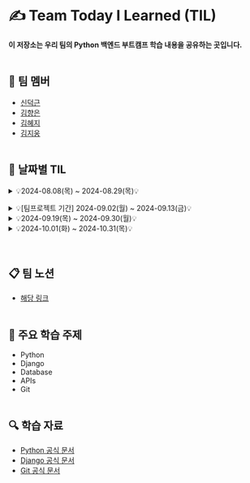 # ✍️ Team Today I Learned (TIL)

**이 저장소는 우리 팀의 Python 백엔드 부트캠프 학습 내용을 공유하는 곳입니다.**
<br><br/>

## 🤗 팀 멤버
- [신덕근](https://github.com/shindeokgeun)
- [김향은](https://github.com/myangeun)
- [김혜지](https://github.com/hjkim977)
- [김지웅](https://github.com/kgw08003)
<br><br/>

## 📌 날짜별 TIL
<details>
    <summary> 💡2024-08.08(목) ~ 2024-08.29(목)💡 </summary>
<br><br/>    
<details>
    <summary>2024-08-08 (목)</summary>
  
  - [2024-08-08 - 혜지](https://github.com/Python-Backend-Team3/Team-TIL/blob/main/8.1%20~%208.16%20%ED%9A%8C%EA%B3%A0/2024-08-08(%ED%98%9C%EC%A7%80).md)
  - [2024-08-08 - 덕근](https://github.com/Python-Backend-Team3/Team-TIL/blob/main/8.1%20~%208.16%20%ED%9A%8C%EA%B3%A0/2024-08-08(%EB%8D%95%EA%B7%BC).md)
  - [2024-08-08 - 지웅](https://github.com/Python-Backend-Team3/Team-TIL/blob/main/8.1%20~%208.16%20%ED%9A%8C%EA%B3%A0/2024-08-08(%EC%A7%80%EC%9B%85).md)
  - [2024-08-08 - 향은](https://github.com/Python-Backend-Team3/Team-TIL/blob/main/8.1%20~%208.16%20%ED%9A%8C%EA%B3%A0/2024-08-08(%ED%96%A5%EC%9D%80).md)

</details>

<details>
    <summary>2024-08-09 (금)</summary>

  - [2024-08-09 - 혜지](https://github.com/Python-Backend-Team3/Team-TIL/blob/main/8.1%20~%208.16%20%ED%9A%8C%EA%B3%A0/2024-08-09(%ED%98%9C%EC%A7%80).md)
  - [2024-08-09 - 덕근](https://github.com/Python-Backend-Team3/Team-TIL/blob/main/8.1%20~%208.16%20%ED%9A%8C%EA%B3%A0/2024-08-09(%EB%8D%95%EA%B7%BC).md)
  - [2024-08-09 - 지웅](https://github.com/Python-Backend-Team3/Team-TIL/blob/main/8.1%20~%208.16%20%ED%9A%8C%EA%B3%A0/2024-08-09(%EC%A7%80%EC%9B%85).md)
  - [2024-08-09 - 향은](https://github.com/Python-Backend-Team3/Team-TIL/blob/main/8.1%20~%208.16%20%ED%9A%8C%EA%B3%A0/2024-08-09(%ED%96%A5%EC%9D%80).md)

</details>

<details>
    <summary>2024-08-12 (월)</summary>

  - [2024-08-12 - 혜지](https://github.com/Python-Backend-Team3/Team-TIL/blob/main/8.1%20~%208.16%20%ED%9A%8C%EA%B3%A0/2024-08-12(%ED%98%9C%EC%A7%80).md)
  - [2024-08-12 - 덕근](https://github.com/Python-Backend-Team3/Team-TIL/blob/main/8.1%20~%208.16%20%ED%9A%8C%EA%B3%A0/2024-08-12(%EB%8D%95%EA%B7%BC).md)
  - [2024-08-12 - 지웅](https://github.com/Python-Backend-Team3/Team-TIL/blob/main/8.1%20~%208.16%20%ED%9A%8C%EA%B3%A0/2024-08-12(%EC%A7%80%EC%9B%85).md)
  - [2024-08-12 - 향은](https://github.com/Python-Backend-Team3/Team-TIL/blob/main/8.1%20~%208.16%20%ED%9A%8C%EA%B3%A0/2024-08-12(%ED%96%A5%EC%9D%80).md)

</details>

<details>
    <summary>2024-08-13 (화)</summary>
 
  - [2024-08-13 - 혜지](https://github.com/Python-Backend-Team3/Team-TIL/blob/main/8.1%20~%208.16%20%ED%9A%8C%EA%B3%A0/2024-08-13(%ED%98%9C%EC%A7%80).md)
  - [2024-08-13 - 덕근](https://github.com/Python-Backend-Team3/Team-TIL/blob/main/8.1%20~%208.16%20%ED%9A%8C%EA%B3%A0/2024-08-13(%EB%8D%95%EA%B7%BC).md)
  - [2024-08-13 - 지웅](https://github.com/Python-Backend-Team3/Team-TIL/blob/main/8.1%20~%208.16%20%ED%9A%8C%EA%B3%A0/2024-08-13(%EC%A7%80%EC%9B%85).md)
  - [2024-08-13 - 향은](https://github.com/Python-Backend-Team3/Team-TIL/blob/main/8.1%20~%208.16%20%ED%9A%8C%EA%B3%A0/2024-08-13(%ED%96%A5%EC%9D%80).md)  

</details>

<details>
    <summary>2024-08-14 (수)</summary>
 
  - [2024-08-14 - 혜지](https://github.com/Python-Backend-Team3/Team-TIL/blob/main/8.1%20~%208.16%20%ED%9A%8C%EA%B3%A0/2024-08-14(%ED%98%9C%EC%A7%80).md)
  - [2024-08-14 - 덕근]
  - [2024-08-14 - 지웅](https://github.com/Python-Backend-Team3/Team-TIL/blob/main/8.1%20~%208.16%20%ED%9A%8C%EA%B3%A0/2024-08-14(%EC%A7%80%EC%9B%85).md)
  - [2024-08-14 - 향은](https://github.com/Python-Backend-Team3/Team-TIL/blob/main/8.1%20~%208.16%20%ED%9A%8C%EA%B3%A0/2024-08-14(%ED%96%A5%EC%9D%80).md)  

</details>

<details>
    <summary>2024-08-16 (금)</summary>
 
  - [2024-08-16 - 혜지]
  - [2024-08-16 - 덕근]
  - [2024-08-16 - 지웅](https://github.com/Python-Backend-Team3/Team-TIL/blob/main/8.1%20~%208.16%20%ED%9A%8C%EA%B3%A0/2024-08-16(%EC%A7%80%EC%9B%85).md)
  - [2024-08-16 - 향은](https://github.com/Python-Backend-Team3/Team-TIL/blob/main/8.1%20~%208.16%20%ED%9A%8C%EA%B3%A0/2024-08-16(%ED%96%A5%EC%9D%80).md)  

</details>

<details>
    <summary>2024-08-19 (월)</summary>
 
  - [2024-08-19 - 혜지](https://github.com/Python-Backend-Team3/Team-TIL/blob/main/8.19%20~%208.30%20%ED%9A%8C%EA%B3%A0/2024-08-19(%ED%98%9C%EC%A7%80).md)
  - [2024-08-19 - 덕근 : 예비군으로 인해 조퇴]
  - [2024-08-19 - 지웅](https://github.com/Python-Backend-Team3/Team-TIL/blob/main/8.19%20~%208.30%20%ED%9A%8C%EA%B3%A0/2024-08-19(%EC%A7%80%EC%9B%85).md)
  - [2024-08-19 - 향은](https://github.com/Python-Backend-Team3/Team-TIL/blob/main/8.19%20~%208.30%20%ED%9A%8C%EA%B3%A0/2024-08-19(%ED%96%A5%EC%9D%80).md) 

</details>

<details>
    <summary>2024-08-20 (화)</summary>
 
  - [2024-08-20 - 혜지](https://github.com/Python-Backend-Team3/Team-TIL/blob/main/8.19%20~%208.30%20%ED%9A%8C%EA%B3%A0/2024-08-20(%ED%98%9C%EC%A7%80).md)
  - [2024-08-20 - 덕근](https://github.com/Python-Backend-Team3/Team-TIL/blob/main/8.19%20~%208.30%20%ED%9A%8C%EA%B3%A0/2024-08-20(%EB%8D%95%EA%B7%BC).md)
  - [2024-08-20 - 지웅](https://github.com/Python-Backend-Team3/Team-TIL/blob/main/8.19%20~%208.30%20%ED%9A%8C%EA%B3%A0/2024-08-20(%EC%A7%80%EC%9B%85).md)
  - [2024-08-20 - 향은](https://github.com/Python-Backend-Team3/Team-TIL/blob/main/8.19%20~%208.30%20%ED%9A%8C%EA%B3%A0/2024-08-20(%ED%96%A5%EC%9D%80).md)  

</details>

<details>
    <summary>2024-08-21 (수)</summary>
 
  - [2024-08-21 - 혜지](https://github.com/Python-Backend-Team3/Team-TIL/blob/main/8.19%20~%208.30%20%ED%9A%8C%EA%B3%A0/2024-08-21(%ED%98%9C%EC%A7%80).md)
  - [2024-08-21 - 덕근]
  - [2024-08-21 - 지웅](https://github.com/Python-Backend-Team3/Team-TIL/blob/main/8.19%20~%208.30%20%ED%9A%8C%EA%B3%A0/2024-08-21(%EC%A7%80%EC%9B%85).md)
  - [2024-08-21 - 향은](https://github.com/Python-Backend-Team3/Team-TIL/blob/main/8.19%20~%208.30%20%ED%9A%8C%EA%B3%A0/2024-08-21(%ED%96%A5%EC%9D%80).md)  

</details>

<details>
    <summary>2024-08-22 (목)</summary>
 
  - [2024-08-22 - 혜지]
  - [2024-08-22 - 덕근](https://github.com/Python-Backend-Team3/Team-TIL/blob/main/8.19%20~%208.30%20%ED%9A%8C%EA%B3%A0/2024-08-22(%EB%8D%95%EA%B7%BC).md)
  - [2024-08-22 - 지웅](https://github.com/Python-Backend-Team3/Team-TIL/blob/main/8.19%20~%208.30%20%ED%9A%8C%EA%B3%A0/2024-08-22(%EC%A7%80%EC%9B%85).md)
  - [2024-08-22 - 향은](https://github.com/Python-Backend-Team3/Team-TIL/blob/main/8.19%20~%208.30%20%ED%9A%8C%EA%B3%A0/2024-08-22(%ED%96%A5%EC%9D%80).md)  

</details>

<details>
    <summary>2024-08-23 (금)</summary>
 
  - [2024-08-23 - 혜지](https://github.com/Python-Backend-Team3/Team-TIL/blob/main/8.19%20~%208.30%20%ED%9A%8C%EA%B3%A0/2024-08-23(%ED%98%9C%EC%A7%80).md)
  - [2024-08-23 - 덕근]
  - [2024-08-23 - 지웅](https://github.com/Python-Backend-Team3/Team-TIL/blob/main/8.19%20~%208.30%20%ED%9A%8C%EA%B3%A0/2024-08-23(%EC%A7%80%EC%9B%85).md)
  - [2024-08-23 - 향은](https://github.com/Python-Backend-Team3/Team-TIL/blob/main/8.19%20~%208.30%20%ED%9A%8C%EA%B3%A0/2024-08-23(%ED%96%A5%EC%9D%80).md)  

</details>

<details>
    <summary>2024-08-26 (월)</summary>
 
  - [2024-08-26 - 혜지](https://github.com/Python-Backend-Team3/Team-TIL/blob/main/8.19%20~%208.30%20%ED%9A%8C%EA%B3%A0/2024-08-26(%ED%98%9C%EC%A7%80).md)
  - [2024-08-26 - 덕근](https://github.com/Python-Backend-Team3/Team-TIL/blob/main/8.19%20~%208.30%20%ED%9A%8C%EA%B3%A0/2024-08-26(%EB%8D%95%EA%B7%BC).md)
  - [2024-08-26 - 지웅](https://github.com/Python-Backend-Team3/Team-TIL/blob/main/8.19%20~%208.30%20%ED%9A%8C%EA%B3%A0/2024-08-26(%EC%A7%80%EC%9B%85).md)
  - [2024-08-26 - 향은](https://github.com/Python-Backend-Team3/Team-TIL/blob/main/8.19%20~%208.30%20%ED%9A%8C%EA%B3%A0/2024-08-26(%ED%96%A5%EC%9D%80).md)  

</details>


<details>
    <summary>2024-08-27 (화)</summary>
 
  - [2024-08-27 - 혜지](https://github.com/Python-Backend-Team3/Team-TIL/blob/main/8.19%20~%208.30%20%ED%9A%8C%EA%B3%A0/2024-08-27(%ED%98%9C%EC%A7%80).md)
  - [2024-08-27 - 덕근]
  - [2024-08-27 - 지웅](https://github.com/Python-Backend-Team3/Team-TIL/blob/main/8.19%20~%208.30%20%ED%9A%8C%EA%B3%A0/2024-08-27(%EC%A7%80%EC%9B%85).md)
  - [2024-08-27 - 향은](https://github.com/Python-Backend-Team3/Team-TIL/blob/main/8.19%20~%208.30%20%ED%9A%8C%EA%B3%A0/2024-08-27(%ED%96%A5%EC%9D%80).md)  

</details>


<details>
    <summary>2024-08-28 (수) : 팀프로젝트</summary>
    
  - [2024-08-28 - 팀프로젝트](https://github.com/Python-Backend-Team3/Team-TIL/blob/main/8.19%20~%208.30%20%ED%9A%8C%EA%B3%A0/2024-08-28(%ED%8C%80%ED%94%84%EB%A1%9C%EC%A0%9D%ED%8A%B8).md)

  

</details>


<details>
    <summary>2024-08-29 (목) : 팀프로젝트</summary>
    
  - [2024-08-29 - 팀프로젝트](https://github.com/Python-Backend-Team3/Team-TIL/blob/main/8.19%20~%208.30%20%ED%9A%8C%EA%B3%A0/2024-08-29(%ED%8C%80%ED%94%84%EB%A1%9C%EC%A0%9D%ED%8A%B8).md)


</details>

<br></br></details>  

<details>
    <summary> 💡[팀프로젝트 기간] 2024-09.02(월) ~ 2024-09.13(금)💡 </summary>
<br><br/>
<details>
    <summary>2024-09-02 (월) : 팀프로젝트</summary>
    
  - [2024-09-02 - 팀프로젝트](https://github.com/Python-Backend-Team3/Team-TIL/blob/main/9.2%20~%209.13%20%5B%ED%8C%80%ED%94%84%EB%A1%9C%EC%A0%9D%ED%8A%B8%20%EA%B8%B0%EA%B0%84%5D/2024-09-02.md)

</details>


<details>
    <summary>2024-09-13 (금) : 팀프로젝트</summary>
    
  - [2024-09-13 - 팀프로젝트](https://github.com/Python-Backend-Team3/Team-TIL/blob/main/9.2%20~%209.13%20%5B%ED%8C%80%ED%94%84%EB%A1%9C%EC%A0%9D%ED%8A%B8%20%EA%B8%B0%EA%B0%84%5D/2024-09-13%20-%20%ED%8C%80%ED%94%84%EB%A1%9C%EC%A0%9D%ED%8A%B8.md)

</details>
<br></br></details>

<details>
    <summary> 💡2024-09.19(목) ~ 2024-09.30(월)💡 </summary>
<br><br/>
<details>
    <summary>2024-09-19 (목)</summary>
    
  - [2024-09-19 - 혜지](https://github.com/Python-Backend-Team3/Team-TIL/blob/main/9.19%20~%209.30%20%ED%9A%8C%EA%B3%A0/2024-09-19%20-%20%ED%98%9C%EC%A7%80.md)
  - [2024-09-19 - 덕근](https://github.com/Python-Backend-Team3/Team-TIL/blob/main/9.19%20~%209.30%20%ED%9A%8C%EA%B3%A0/2024-09-19%20-%20%EB%8D%95%EA%B7%BC.md)
  - [2024-09-19 - 지웅](https://github.com/Python-Backend-Team3/Team-TIL/blob/main/9.19%20~%209.30%20%ED%9A%8C%EA%B3%A0/2024-09-19%20-%20%EC%A7%80%EC%9B%85.md)
  - [2024-09-19 - 향은](https://github.com/Python-Backend-Team3/Team-TIL/blob/main/9.19%20~%209.30%20%ED%9A%8C%EA%B3%A0/2024-09-19%20-%20%ED%96%A5%EC%9D%80.md)  

</details>

<details>
    <summary>2024-09-20 (금)</summary>
    
  - [2024-09-20 - 혜지](https://github.com/Python-Backend-Team3/Team-TIL/blob/main/9.19%20~%209.30%20%ED%9A%8C%EA%B3%A0/2024-09-20%20-%20%ED%98%9C%EC%A7%80.md)
  - [2024-09-20 - 덕근]
  - [2024-09-20 - 지웅](https://github.com/Python-Backend-Team3/Team-TIL/blob/main/9.19%20~%209.30%20%ED%9A%8C%EA%B3%A0/2024-09-20%20-%20%EC%A7%80%EC%9B%85.md)
  - [2024-09-20 - 향은]

</details>

<details>
    <summary>2024-09-23 (월)</summary>
    
  - [2024-09-23 - 혜지]
  - [2024-09-23 - 덕근]
  - [2024-09-23 - 지웅](https://github.com/Python-Backend-Team3/Team-TIL/blob/main/9.19%20~%209.30%20%ED%9A%8C%EA%B3%A0/2024-09-23%20-%20%EC%A7%80%EC%9B%85.md)
  - [2024-09-23 - 향은] 

</details>

<details>
    <summary>2024-09-24 (화)</summary>
    
  - [2024-09-24 - 혜지](https://github.com/Python-Backend-Team3/Team-TIL/blob/main/9.19%20~%209.30%20%ED%9A%8C%EA%B3%A0/2024-09-24%20-%20%ED%98%9C%EC%A7%80.md)
  - [2024-09-24 - 덕근]
  - [2024-09-24 - 지웅](https://github.com/Python-Backend-Team3/Team-TIL/blob/main/9.19%20~%209.30%20%ED%9A%8C%EA%B3%A0/2024-09-24%20-%20%EC%A7%80%EC%9B%85.md)
  - [2024-09-24 - 향은](https://github.com/Python-Backend-Team3/Team-TIL/blob/main/9.19%20~%209.30%20%ED%9A%8C%EA%B3%A0/2024-09-24%20-%20%ED%96%A5%EC%9D%80.md)  

</details>

<details>
    <summary>2024-09-25 (수)</summary>
    
  - [2024-09-25 - 혜지](https://github.com/Python-Backend-Team3/Team-TIL/blob/main/9.19%20~%209.30%20%ED%9A%8C%EA%B3%A0/2024-09-25%20-%20%ED%98%9C%EC%A7%80.md)
  - [2024-09-25 - 덕근](.md)
  - [2024-09-25 - 지웅](https://github.com/Python-Backend-Team3/Team-TIL/blob/main/9.19%20~%209.30%20%ED%9A%8C%EA%B3%A0/2024-09-25%20-%20%EC%A7%80%EC%9B%85.md)
  - [2024-09-25 - 향은](.md)  

</details>

<details>
    <summary>2024-09-26 (목)</summary>
    
  - [2024-09-26 - 혜지]
  - [2024-09-26 - 덕근]
  - [2024-09-26 - 지웅](https://github.com/Python-Backend-Team3/Team-TIL/blob/main/9.19%20~%209.30%20%ED%9A%8C%EA%B3%A0/2024-09-26%20-%20%EC%A7%80%EC%9B%85.md)
  - [2024-09-26 - 향은] 

</details>
<details>
    <summary>2024-09-27 (금)</summary>
    
  - [2024-09-27 - 혜지](https://github.com/Python-Backend-Team3/Team-TIL/blob/main/9.19%20~%209.30%20%ED%9A%8C%EA%B3%A0/2024-09-27%20-%20%ED%98%9C%EC%A7%80.md)
  - [2024-09-27 - 덕근]
  - [2024-09-27 - 지웅](https://github.com/Python-Backend-Team3/Team-TIL/blob/main/9.19%20~%209.30%20%ED%9A%8C%EA%B3%A0/2024-09-27%20-%20%EC%A7%80%EC%9B%85.md)
  - [2024-09-27 - 향은]

</details>

<details>
    <summary>2024-09-30 (월)</summary>
    
  - [2024-09-30 - 혜지](.md)
  - [2024-09-30 - 덕근](.md)
  - [2024-09-30 - 지웅](.md)
  - [2024-09-30 - 향은](.md)  

</details>
</details>

<details>
    <summary> 💡2024-10.01(화) ~ 2024-10.31(목)💡 </summary>
<br><br/>    
<details>
    <summary>2024-10-01 (화)</summary>
  
  - [2024-10-01 - 혜지]
  - [2024-10-01 - 덕근]
  - [2024-10-01 - 지웅]
  - [2024-10-01 - 향은]

</details>

<details>
    <summary>2024-10-02 (수)</summary>

  - [2024-10-02 - 혜지]
  - [2024-10-02 - 덕근]
  - [2024-10-02 - 지웅]
  - [2024-10-02 - 향은]

</details>

<details>
    <summary>2024-10-03 (목)</summary>

  - [2024-10-03 - 혜지]
  - [2024-10-03 - 덕근]
  - [2024-10-03 - 지웅]
  - [2024-10-03 - 향은]

</details>

<details>
    <summary>2024-10-04 (금)</summary>
 
  - [2024-10-04 - 혜지]
  - [2024-10-04 - 덕근]
  - [2024-10-04 - 지웅]
  - [2024-10-04 - 향은]  

</details>

<details>
    <summary>2024-10-07 (월)</summary>
 
  - [2024-10-07 - 혜지]
  - [2024-10-07 - 덕근]
  - [2024-10-07 - 지웅]
  - [2024-10-07 - 향은]

</details>

<details>
    <summary>2024-10-08 (화)</summary>
 
  - [2024-10-08 - 혜지]
  - [2024-10-08 - 덕근]
  - [2024-10-08 - 지웅]
  - [2024-10-08 - 향은]

</details>

<details>
    <summary>2024-10-09 (수)</summary>
 
  - [2024-10-09 - 혜지]
  - [2024-10-09 - 덕근]
  - [2024-10-09 - 지웅]
  - [2024-10-09 - 향은]

</details>

<details>
    <summary>2024-10-10 (목)</summary>
 
  - [2024-10-10 - 혜지]
  - [2024-10-10 - 덕근]
  - [2024-10-10 - 지웅]
  - [2024-10-10 - 향은]

</details>

<details>
    <summary>2024-10-11 (금)</summary>
 
  - [2024-10-11 - 혜지]
  - [2024-10-11 - 덕근]
  - [2024-10-11 - 지웅]
  - [2024-10-11 - 향은] 

</details>

<details>
    <summary>2024-10-14 (월)</summary>
 
  - [2024-10-14 - 혜지]
  - [2024-10-14 - 덕근]
  - [2024-10-14 - 지웅]
  - [2024-10-14 - 향은]

</details>

<details>
    <summary>2024-10-15 (화)</summary>
 
  - [2024-10-15 - 혜지]
  - [2024-10-15 - 덕근]
  - [2024-10-15 - 지웅]
  - [2024-10-15 - 향은]

</details>

<details>
    <summary>2024-10-16 (수)</summary>
 
  - [2024-10-16 - 혜지]
  - [2024-10-16 - 덕근]
  - [2024-10-16 - 지웅]
  - [2024-10-16 - 향은]

</details>

<details>
    <summary>2024-10-17 (목)</summary>
 
  - [2024-10-17 - 혜지]
  - [2024-10-17 - 덕근]
  - [2024-10-17 - 지웅]
  - [2024-10-17 - 향은]

</details>

<details>
    <summary>2024-10-18 (금)</summary>
 
  - [2024-10-18 - 혜지]
  - [2024-10-18 - 덕근]
  - [2024-10-18 - 지웅]
  - [2024-10-18 - 향은]

</details>

<details>
    <summary>2024-10-21 (월)</summary>
 
  - [2024-10-21 - 혜지]
  - [2024-10-21 - 덕근]
  - [2024-10-21 - 지웅]
  - [2024-10-21 - 향은]

</details>

<details>
    <summary>2024-10-22 (화)</summary>
 
  - [2024-10-22 - 혜지]
  - [2024-10-22 - 덕근]
  - [2024-10-22 - 지웅]
  - [2024-10-22 - 향은]

</details>

<details>
    <summary>2024-10-23 (수)</summary>
 
  - [2024-10-23 - 혜지]
  - [2024-10-23 - 덕근]
  - [2024-10-23 - 지웅]
  - [2024-10-23 - 향은]

</details>

<details>
    <summary>2024-10-24 (목)</summary>
 
  - [2024-10-24 - 혜지]
  - [2024-10-24 - 덕근]
  - [2024-10-24 - 지웅]
  - [2024-10-24 - 향은]

</details>

<details>
    <summary>2024-10-25 (금)</summary>
 
  - [2024-10-25 - 혜지]
  - [2024-10-25 - 덕근]
  - [2024-10-25 - 지웅]
  - [2024-10-25 - 향은]

</details>

<details>
    <summary>2024-10-28 (월)</summary>
 
  - [2024-10-28 - 혜지]
  - [2024-10-28 - 덕근]
  - [2024-10-28 - 지웅]
  - [2024-10-28 - 향은]

</details>

<details>
    <summary>2024-10-29 (화)</summary>
 
  - [2024-10-29 - 혜지]
  - [2024-10-29 - 덕근]
  - [2024-10-29 - 지웅]
  - [2024-10-29 - 향은]

</details>

<details>
    <summary>2024-10-30 (수)</summary>
 
  - [2024-10-30 - 혜지]
  - [2024-10-30 - 덕근]
  - [2024-10-30 - 지웅]
  - [2024-10-30 - 향은]

</details>

<details>
    <summary>2024-10-31 (목)</summary>
 
  - [2024-10-31 - 혜지]
  - [2024-10-31 - 덕근]
  - [2024-10-31 - 지웅]
  - [2024-10-31 - 향은]

</details>
<br></br></details>  
<br></br>

## 📋 팀 노션
- [해당 링크](https://www.notion.so/likelion/45fec83f5e744678ac9450b09bc1327a)
<br></br>

## 📍 주요 학습 주제
- Python
- Django
- Database
- APIs
- Git
<br></br>

## 🔍 학습 자료
- [Python 공식 문서](https://docs.python.org/)
- [Django 공식 문서](https://docs.djangoproject.com/)
- [Git 공식 문서](https://git-scm.com/doc)


<!--
## 알고리즘 문제

### 알고리즘 단계
- [1단계](1단계.md)
- [2단계](2단계.md)
- [3단계](3단계.md)
- ...

  
--------------------------------------------------------
각 날짜마다 별도의 마크다운(.md) 파일을 생성합니다. 

각 날짜별 파일을 만드는 과정은 다음과 같습니다
- GitHub 저장소에서 'Add file' > 'Create new file' 클릭
- 파일 이름을 '2024-08-01.md'와 같이 입력
- 파일 내용에 그 날의 TIL 내용을 작성
- 'Commit changes file'을 클릭하여 저장
-------------------------------------------------------

-->
